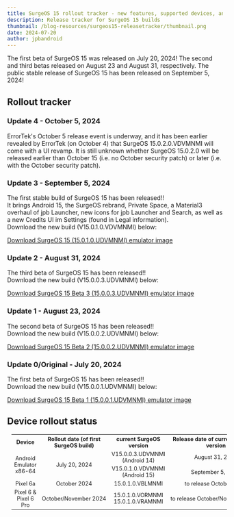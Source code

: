 ```yaml
---
title: SurgeOS 15 rollout tracker - new features, supported devices, and more! (updated October 5 2024)
description: Release tracker for SurgeOS 15 builds
thumbnail: /blog-resources/surgeos15-releasetracker/thumbnail.png
date: 2024-07-20
author: jpbandroid
---
```




The first beta of SurgeOS 15 was released on July 20, 2024!
The second and third betas released on August 23 and August 31, respectively.
The public stable release of SurgeOS 15 has been released on September 5, 2024!

## Rollout tracker

<h3>Update 4 - October 5, 2024</h3>
ErrorTek's October 5 release event is underway, and it has been earlier revealed by ErrorTek (on October 4) that SurgeOS 15.0.2.0.VDVMNMI will come with a UI revamp. It is still unknown whether SurgeOS 15.0.2.0 will be released earlier than October 15 (i.e. no October security patch) or later (i.e. with the October security patch).
<h3>Update 3 - September 5, 2024</h3>
<p>The first stable build of SurgeOS 15 has been released!!<br>It brings Android 15, the SurgeOS rebrand, Private Space, a Material3 overhaul of jpb Launcher, new icons for jpb Launcher and Search, as well as a new Credits UI im Settings (found in Legal information).<br>Download the new build (V15.0.1.0.VDVMNMI) below:<br></p><a href="https://drive.google.com/file/d/1oLltXtBfL0yJrkZytExc1woXLIGlAJ4L/view?usp=sharing">Download SurgeOS 15 (15.0.1.0.UDVMNMI) emulator image</a>
<h3>Update 2 - August 31, 2024</h3>
<p>The third beta of SurgeOS 15 has been released!!<br>Download the new build (V15.0.0.3.UDVMNMI) below:<br></p><a href="https://drive.google.com/file/d/1_uRDdWEsbJPhtiD0oRIVQWCQMsCJvEm6/view?usp=sharing">Download SurgeOS 15 Beta 3 (15.0.0.3.UDVMNMI) emulator image</a>
<h3>Update 1 - August 23, 2024</h3>
<p>The second beta of SurgeOS 15 has been released!!<br>Download the new build (V15.0.0.2.UDVMNMI) below:<br></p><a href="https://drive.google.com/file/d/1iU0CoreuOtXIMw3SrKFMkDZldhdZIwXQ/view?usp=sharing">Download SurgeOS 15 Beta 2 (15.0.0.2.UDVMNMI) emulator image</a>
<h3>Update 0/Original - July 20, 2024</h3>
<p>The first beta of SurgeOS 15 has been released!!<br>Download the new build (V15.0.0.1.UDVMNMI) below:<br></p><a href="https://drive.google.com/file/d/1KX0UxCUpXhrG3f_DVL8-NomAaXJpG6nk/view?usp=sharing">Download SurgeOS 15 Beta 1 (15.0.0.1.UDVMNMI) emulator image</a>

## Device rollout status

<table class="wikitable" style="text-align:center;font-size:90%;margin-left:10px">
<tbody><tr>
<th rowspan="2">Device
</th>
<th rowspan="2">Rollout date (of first SurgeOS build)
</th>
<th rowspan="2">current SurgeOS version
</th>
<th rowspan="2">Release date of current SurgeOS version
</th>
</tr>
<tr></tr>
<tr>
<td rowspan="2">Android Emulator x86-64
</td>
<td rowspan="2"><span data-sort-value="000000002023-07-24-0000" style="white-space:nowrap">July 20, 2024</span>
</td>
<td>V15.0.0.3.UDVMNMI (Android 14)
</td>
<td><span data-sort-value="000000002023-10-01-0000" style="white-space:nowrap">August 31, 2024</span>
</td></tr>
<tr>
<td>V15.0.1.0.VDVMNMI (Android 15)
</td>
<td><span data-sort-value="000000002024-08-26-0000" style="white-space:nowrap">September 5, 2024</span>
</td>
</tr>
<tr>
<td>Pixel 6a
</td>
<td><span data-sort-value="000000002023-05-14-0000" style="white-space:nowrap">October 2024</span>
</td>
<td>15.0.1.0.VBLMNMI
</td>
<td><span data-sort-value="000000002023-05-14-0000" style="white-space:nowrap">to release October 2024</span>
</td></tr>
<tr>
<td rowspan="2">Pixel 6 & Pixel 6 Pro
</td>
<td rowspan="2"><span data-sort-value="000000002023-04-11-0000" style="white-space:nowrap">October/November 2024</span>
</td>
<td>15.0.1.0.VORMNMI<br>
15.0.1.0.VRAMNMI
</td>
<td rowspan="2"><span data-sort-value="000000002023-04-30-0000" style="white-space:nowrap">to release October/November 2024</span>
</td>
</tr>

</tbody></table>
